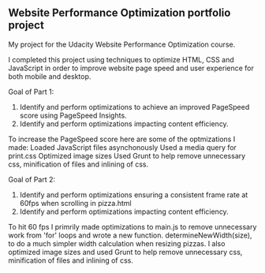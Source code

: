 ## Website Performance Optimization portfolio project

My project for the Udacity Website Performance Optimization course.

I completed this project using techniques to optimize HTML, CSS and JavaScript in order to improve website page speed and user experience for both mobile and desktop.

Goal of Part 1:

1. Identify and perform optimizations to achieve an improved PageSpeed score using PageSpeed Insights.
2. Identify and perform optimizations impacting content efficiency.

To increase the PageSpeed score here are some of the optmizations I made:
Loaded JavaScript files asynchonously
Used a media query for print.css
Optimized image sizes
Used Grunt to help remove unnecessary css, minification of files and inlining of css.



Goal of Part 2:

1. Identify and perform optimizations ensuring a consistent frame rate at 60fps when scrolling in pizza.html
2. Identify and perform optimizations impacting content efficiency.

To hit 60 fps I primrily made optimizations to main.js to remove unnecessary work from 'for' loops and wrote a new function. determineNewWidth(size), to do a much simpler width calculation when resizing pizzas.  I also optimized image sizes and used Grunt to help remove unnecessary css, minification of files and inlining of css. 
